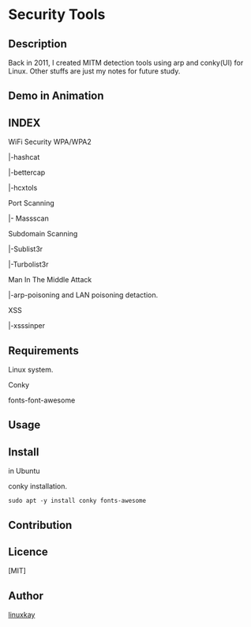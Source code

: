 # Security Tools 

## Description
Back in 2011, I created MITM detection tools using arp and conky(UI) for Linux. Other stuffs are just my notes for future study.
## Demo in Animation

## INDEX

WiFi Security WPA/WPA2

 |-hashcat

 |-bettercap

 |-hcxtols

Port Scanning

 |- Massscan

Subdomain Scanning

 |-Sublist3r

 |-Turbolist3r

Man In The Middle Attack

 |-arp-poisoning and LAN poisoning detaction.

XSS 

 |-xsssinper

## Requirements

Linux system.

Conky

fonts-font-awesome

## Usage

## Install

in Ubuntu

conky installation.

`sudo apt -y install conky fonts-awesome`

## Contribution

## Licence
[MIT]

## Author

[linuxkay](https://github.com/linuxkay)
